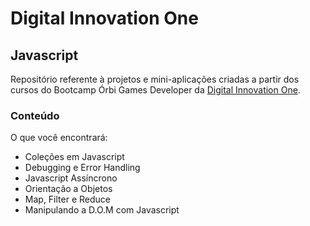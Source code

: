 # Digital Innovation One

## Javascript

Repositório referente à projetos e mini-aplicações criadas a partir dos cursos do Bootcamp Órbi Games Developer da [Digital Innovation One](https://www.dio.me).

### Conteúdo

O que você encontrará:

- Coleções em Javascript
- Debugging e Error Handling
- Javascript Assíncrono
- Orientação a Objetos
- Map, Filter e Reduce
- Manipulando a D.O.M com Javascript